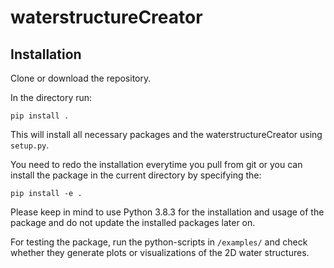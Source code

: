 # waterstructureCreator

## Installation

Clone or download the repository.

In the directory run:

`pip install .`

This will install all necessary packages and the waterstructureCreator using `setup.py`.

You need to redo the installation everytime you pull from git or you can install the package in the current directory by specifying the:

`pip install -e .`

Please keep in mind to use Python 3.8.3 for the installation and usage of the package and do not update the installed packages later on.

For testing the package, run the python-scripts in `/examples/` and check whether they generate plots or visualizations of the 2D water structures.
